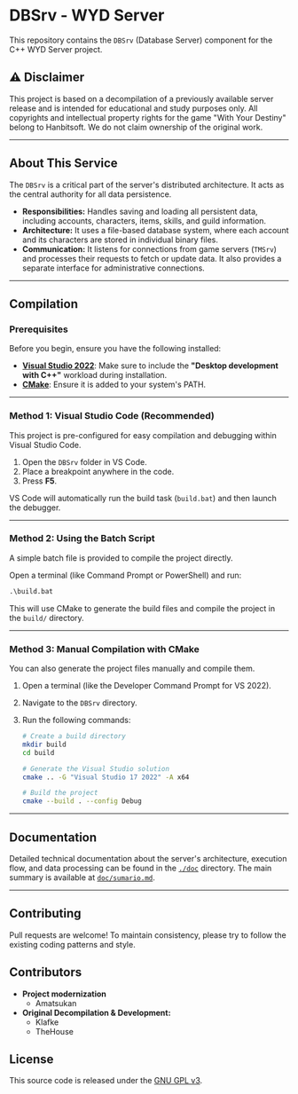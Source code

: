 # DBSrv - WYD Server

This repository contains the `DBSrv` (Database Server) component for the C++ WYD Server project.

## ⚠️ Disclaimer

This project is based on a decompilation of a previously available server release and is intended for educational and study purposes only. All copyrights and intellectual property rights for the game "With Your Destiny" belong to Hanbitsoft. We do not claim ownership of the original work.

---

## About This Service

The `DBSrv` is a critical part of the server's distributed architecture. It acts as the central authority for all data persistence.

*   **Responsibilities:** Handles saving and loading all persistent data, including accounts, characters, items, skills, and guild information.
*   **Architecture:** It uses a file-based database system, where each account and its characters are stored in individual binary files.
*   **Communication:** It listens for connections from game servers (`TMSrv`) and processes their requests to fetch or update data. It also provides a separate interface for administrative connections.

---

## Compilation

### Prerequisites

Before you begin, ensure you have the following installed:

*   [**Visual Studio 2022**](https://visualstudio.microsoft.com/downloads/): Make sure to include the **"Desktop development with C++"** workload during installation.
*   [**CMake**](https://cmake.org/download/): Ensure it is added to your system's PATH.

---

### Method 1: Visual Studio Code (Recommended)

This project is pre-configured for easy compilation and debugging within Visual Studio Code.

1.  Open the `DBSrv` folder in VS Code.
2.  Place a breakpoint anywhere in the code.
3.  Press **F5**.

VS Code will automatically run the build task (`build.bat`) and then launch the debugger.

---

### Method 2: Using the Batch Script

A simple batch file is provided to compile the project directly.

Open a terminal (like Command Prompt or PowerShell) and run:

```cmd
.\build.bat
```

This will use CMake to generate the build files and compile the project in the `build/` directory.

---

### Method 3: Manual Compilation with CMake

You can also generate the project files manually and compile them.

1.  Open a terminal (like the Developer Command Prompt for VS 2022).
2.  Navigate to the `DBSrv` directory.
3.  Run the following commands:

    ```sh
    # Create a build directory
    mkdir build
    cd build

    # Generate the Visual Studio solution
    cmake .. -G "Visual Studio 17 2022" -A x64

    # Build the project
    cmake --build . --config Debug
    ```

---

## Documentation

Detailed technical documentation about the server's architecture, execution flow, and data processing can be found in the [`./doc`](./doc) directory. The main summary is available at [`doc/sumario.md`](./doc/sumario.md).

---

## Contributing

Pull requests are welcome! To maintain consistency, please try to follow the existing coding patterns and style.

## Contributors

*   **Project modernization**
    *   Amatsukan
*   **Original Decompilation & Development:**
    *   Klafke
    *   TheHouse
## License

This source code is released under the [GNU GPL v3](https://www.gnu.org/licenses/gpl-3.0.html).
